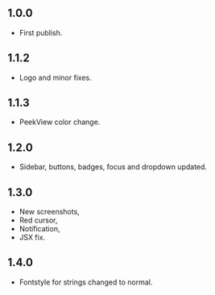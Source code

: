 ## 1.0.0
 - First publish.

## 1.1.2
 - Logo and minor fixes.
 
## 1.1.3
 - PeekView color change.

## 1.2.0
 - Sidebar, buttons, badges, focus and dropdown updated.

## 1.3.0
 - New screenshots, 
 - Red cursor, 
 - Notification, 
 - JSX fix.

## 1.4.0
 - Fontstyle for strings changed to normal.